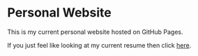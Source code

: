 # Personal Website

This is my current personal website hosted on GitHub Pages.

If you just feel like looking at my current resume then click [here](resume.pdf).
